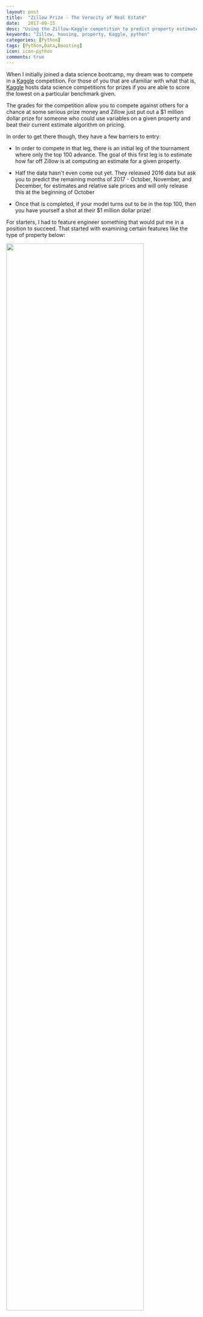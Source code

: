 ```yaml
---
layout: post
title:  "Zillow Prize - The Veracity of Real Estate"
date:   2017-09-15
desc: "Using the Zillow-Kaggle competition to predict property estimates"
keywords: "Zillow, housing, property, Kaggle, python"
categories: [Python]
tags: [Python,Data,Boosting]
icon: icon-python
comments: true
---
```


When I initially joined a data science bootcamp, my dream was to compete in a [Kaggle](https://www.kaggle.com/) competition. For those of you that are ufamiliar with what that is, [Kaggle](https://www.kaggle.com/) hosts data science competitions for prizes if you are able to score the lowest on a particular benchmark given.

The grades for the competition allow you to compete against others for a chance at some serious prize money and Zillow just put out a $1 million dollar prize for someone who could use variables on a given property and beat their current estimate algorithm on pricing.

In order to get there though, they have a few barriers to entry:

* In order to compete in that leg, there is an initial leg of the tournament where only the top 100 advance. The goal of this first leg is to estimate how far off Zillow is at computing an estimate for a given property.

* Half the data hasn't even come out yet. They released 2016 data but ask you to predict the remaining months of 2017 - October, November, and December, for estimates and relative sale prices and will only release this at the beginning of October

* Once that is completed, if your model turns out to be in the top 100, then you have yourself a shot at their $1 million dollar prize!

For starters, I had to feature engineer something that would put me in a position to succeed. That started with examining certain features like the type of property below:  

   <!-- ![edit]({{ site.img_path }}/3steps/Image-1.jpg) -->
   <img src="{{ site.img_path }}/3steps/Image-1.jpg" width="85%">


On the left you can see how well Zillow was able to close the gap between their estimate and the final sale price of a home. Obviously they aren't the best with every home, or they wouldn't have this competition in the first place.
You can see as part of that map that areas in green tend to be pretty accurate, but the area in yellow that is boxed in red happens to be a blob where their estimate tends to be weak and be very far from estimating the final sale price correctly.
By doing some feature engineering I was able to see that the type of property became a huge indicator of whether or not an estimate was possible, as shown by the map on the right. Most of the properties tend to be single family residentials, but you will notice that for multi-unit housing, the Zillow estimate just does not do a good job in capturing the final sale price.

After weighting that with some level of significance in running a model (XGBoost) I was able to get into the top 800 of the competition while it was still around ~2500 people entered:

   <!-- ![edit]({{ site.img_path }}/3steps/800thplace.png) -->
   <img src="{{ site.img_path }}/3steps/800thplace.png" width="85%">
   
I did do some slight tweaking to the model's parameters and also found an interesting spot to potentially bifurcate the data. This is in the type of zoning for the property seen here:

   <!-- ![edit]({{ site.img_path }}/3steps/image5.png) -->
   <img src="{{ site.img_path }}/3steps/image5.png" width="85%">
   
By using the type of zoning, I could see that those properties with pool zoning would vastly differ in sale price from the estimate. It didn't just have to do with geographic location and I was better able to isolate this in my model.   

The biggest breakthrough came with running an average of various models with different weightings and node parameters. Using a combination of XGBoost and LightGBM by stacking (aka using in conjunction), I was able to bounce even higher in the competition to where I am today. The basic principle is below:

   <!-- ![edit]({{ site.img_path }}/3steps/image3.png) -->
   <img src="{{ site.img_path }}/3steps/image3.png" width="85%">

This is a basic diagram for stacking. As you can see, by taking the training data, passing it through models, and taking various weights of those models, we can produce a better overall predictor which vaulted me to the spot I am at today.
The exact combination of the models I did use are as follows:

   <!-- ![edit]({{ site.img_path }}/3steps/image4.png) -->
   <img src="{{ site.img_path }}/3steps/image4.png" width="85%">
   
So far got into the [top 11%](https://www.kaggle.com/nicksiyer)! But I'm still continually working at it. Thanks for tuning in and stick around for more to come as the second leg kicks off at midnight 10/3/2017!